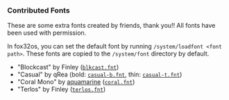 ### Contributed Fonts

These are some extra fonts created by friends, thank you!! All fonts have been used with permission.

In fox32os, you can set the default font by running `/system/loadfont <font path>`.
These fonts are copied to the `/system/font` directory by default.

- "Blockcast" by Finley ([`blkcast.fnt`](blockcast/blkcast.png))
- "Casual" by qRea (bold: [`casual-b.fnt`](casual/casual-b.png), thin: [`casual-t.fnt`](casual/casual-t.png))
- "Coral Mono" by [aquamarine](https://aquamarine.gay/) ([`coral.fnt`](coral/coral.png))
- "Terlos" by Finley ([`terlos.fnt`](terlos/terlos.png))
